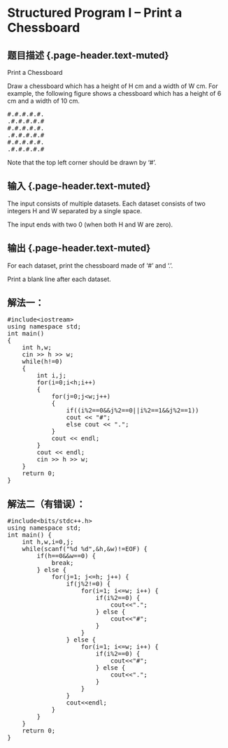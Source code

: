 # Structured Program I – Print a Chessboard

## 题目描述 {.page-header.text-muted}

<div class="content">
  <p>
    Print a Chessboard
  </p>
  
  <p>
    Draw a chessboard which has a height of H cm and a width of W cm. For example, the following figure shows a chessboard which has a height of 6 cm and a width of 10 cm.
  </p>
  
  <pre>#.#.#.#.#.
.#.#.#.#.#
#.#.#.#.#.
.#.#.#.#.#
#.#.#.#.#.
.#.#.#.#.#</pre>
  
  <p>
    Note that the top left corner should be drawn by &#8216;#&#8217;.
  </p>
</div>

## 输入 {.page-header.text-muted}

<div class="content">
  <p>
    The input consists of multiple datasets. Each dataset consists of two integers H and W separated by a single space.
  </p>
  
  <p>
    The input ends with two 0 (when both H and W are zero).
  </p>
</div>

## 输出 {.page-header.text-muted}

<div class="content">
  <p>
    For each dataset, print the chessboard made of &#8216;#&#8217; and &#8216;.&#8217;.
  </p>
  
  <p>
    Print a blank line after each dataset.
  </p>
</div>

## 解法一：

<pre class="EnlighterJSRAW" data-enlighter-language="cpp">#include&lt;iostream&gt;
using namespace std;
int main()
{
    int h,w;
    cin &gt;&gt; h &gt;&gt; w;
    while(h!=0)
    {
        int i,j;
        for(i=0;i&lt;h;i++)
        {
            for(j=0;j&lt;w;j++)
            {
                if((i%2==0&&j%2==0||i%2==1&&j%2==1))
                cout &lt;&lt; "#";
                else cout &lt;&lt; ".";
            }
            cout &lt;&lt; endl;
        }
        cout &lt;&lt; endl;
        cin &gt;&gt; h &gt;&gt; w;
    }
    return 0;
}</pre>

## 解法二（有错误）：

<pre class="EnlighterJSRAW" data-enlighter-language="cpp">#include&lt;bits/stdc++.h&gt;
using namespace std;
int main() {
    int h,w,i=0,j;
    while(scanf("%d %d",&h,&w)!=EOF) {
        if(h==0&&w==0) {
            break;
        } else {
            for(j=1; j&lt;=h; j++) {
                if(j%2!=0) {
                    for(i=1; i&lt;=w; i++) {
                        if(i%2==0) {
                            cout&lt;&lt;".";
                        } else {
                            cout&lt;&lt;"#";
                        }
                    }
                } else {
                    for(i=1; i&lt;=w; i++) {
                        if(i%2==0) {
                            cout&lt;&lt;"#";
                        } else {
                            cout&lt;&lt;".";
                        }
                    }
                }
                cout&lt;&lt;endl;
            }
        }
    }
    return 0;
}</pre>

&nbsp;

